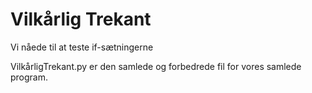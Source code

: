 # Vilkårlig Trekant

Vi nåede til at teste if-sætningerne

VilkårligTrekant.py er den samlede og forbedrede fil for vores samlede program.
